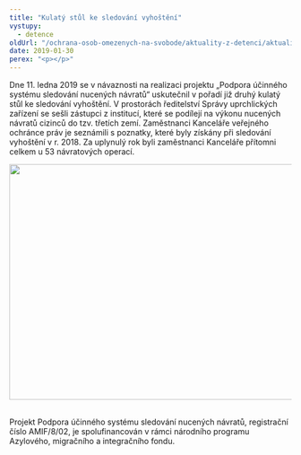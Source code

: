 ```yaml
---
title: "Kulatý stůl ke sledování vyhoštění"
vystupy:
  - detence
oldUrl: "/ochrana-osob-omezenych-na-svobode/aktuality-z-detenci/aktuality-z-detenci-2019/kulaty-stul-ke-sledovani-vyhosteni/"
date: 2019-01-30
perex: "<p></p>"
---
```


<!-- imported from the old website -->

<p>Dne 11. ledna 2019 se v návaznosti na realizaci projektu „Podpora účinného systému sledování nucených návratů“ uskutečnil v pořadí již druhý kulatý stůl ke sledování vyhoštění. V prostorách ředitelství Správy uprchlických zařízení se sešli zástupci z institucí, které se podílejí na výkonu nucených návratů cizinců do tzv. třetích zemí. Zaměstnanci Kanceláře veřejného ochránce práv je seznámili s poznatky, které byly získány při sledování vyhoštění v r. 2018. Za uplynulý rok byli zaměstnanci Kanceláře přítomni celkem u 53 návratových operací. </p> <p><img src="https://www.ochrance.cz/uploads/RTEmagicC_KS-vyhosteni.JPG.JPG" width="630" height="420" alt="" /> </p> <p>Projekt Podpora účinného systému sledování nucených návratů, registrační číslo AMIF/8/02, je spolufinancován v rámci národního programu Azylového, migračního a integračního fondu.</p>
